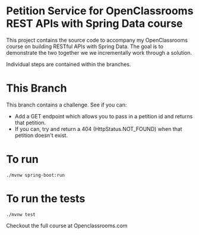 # Petition Service for OpenClassrooms REST APIs with Spring Data course

This project contains the source code to accompany my OpenClassrooms
course on building RESTful APIs with Spring Data. The goal is to 
demonstrate the two together we we incrementally work through a solution.

Individual steps are contained within the branches.

# This Branch
This branch contains a challenge. See if you can:
* Add a GET endpoint which allows you to pass in a petition id and returns that  petition.
* If you can, try and return a 404 (HttpStatus.NOT\_FOUND) when that petition doesn't exist.

# To run

```./mvnw spring-boot:run```

# To run the tests

```./mvnw test```

Checkout the full course at Openclassrooms.com


